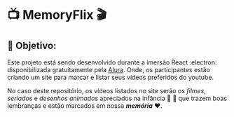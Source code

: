 # :tv: MemoryFlix :clapper: 

## :pushpin: Objetivo:

Este projeto está sendo desenvolvido durante a imersão React :electron: disponibilizada gratuitamente pela [Alura](https://www.alura.com.br/).
Onde, os participantes estão criando um site para marcar e listar seus vídeos preferidos do youtube.

No caso deste repositório, os vídeos listados no site serão os *filmes*, *seriados* e *desenhos animados* apreciados na infância :girl: :boy: que trazem boas lembranças e estão marcados em nossa ***memória*** :heart:. 
